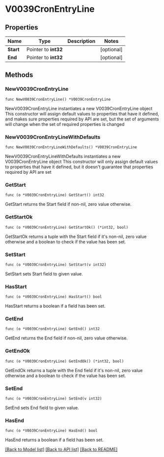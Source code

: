 # V0039CronEntryLine

## Properties

Name | Type | Description | Notes
------------ | ------------- | ------------- | -------------
**Start** | Pointer to **int32** |  | [optional] 
**End** | Pointer to **int32** |  | [optional] 

## Methods

### NewV0039CronEntryLine

`func NewV0039CronEntryLine() *V0039CronEntryLine`

NewV0039CronEntryLine instantiates a new V0039CronEntryLine object
This constructor will assign default values to properties that have it defined,
and makes sure properties required by API are set, but the set of arguments
will change when the set of required properties is changed

### NewV0039CronEntryLineWithDefaults

`func NewV0039CronEntryLineWithDefaults() *V0039CronEntryLine`

NewV0039CronEntryLineWithDefaults instantiates a new V0039CronEntryLine object
This constructor will only assign default values to properties that have it defined,
but it doesn't guarantee that properties required by API are set

### GetStart

`func (o *V0039CronEntryLine) GetStart() int32`

GetStart returns the Start field if non-nil, zero value otherwise.

### GetStartOk

`func (o *V0039CronEntryLine) GetStartOk() (*int32, bool)`

GetStartOk returns a tuple with the Start field if it's non-nil, zero value otherwise
and a boolean to check if the value has been set.

### SetStart

`func (o *V0039CronEntryLine) SetStart(v int32)`

SetStart sets Start field to given value.

### HasStart

`func (o *V0039CronEntryLine) HasStart() bool`

HasStart returns a boolean if a field has been set.

### GetEnd

`func (o *V0039CronEntryLine) GetEnd() int32`

GetEnd returns the End field if non-nil, zero value otherwise.

### GetEndOk

`func (o *V0039CronEntryLine) GetEndOk() (*int32, bool)`

GetEndOk returns a tuple with the End field if it's non-nil, zero value otherwise
and a boolean to check if the value has been set.

### SetEnd

`func (o *V0039CronEntryLine) SetEnd(v int32)`

SetEnd sets End field to given value.

### HasEnd

`func (o *V0039CronEntryLine) HasEnd() bool`

HasEnd returns a boolean if a field has been set.


[[Back to Model list]](../README.md#documentation-for-models) [[Back to API list]](../README.md#documentation-for-api-endpoints) [[Back to README]](../README.md)


